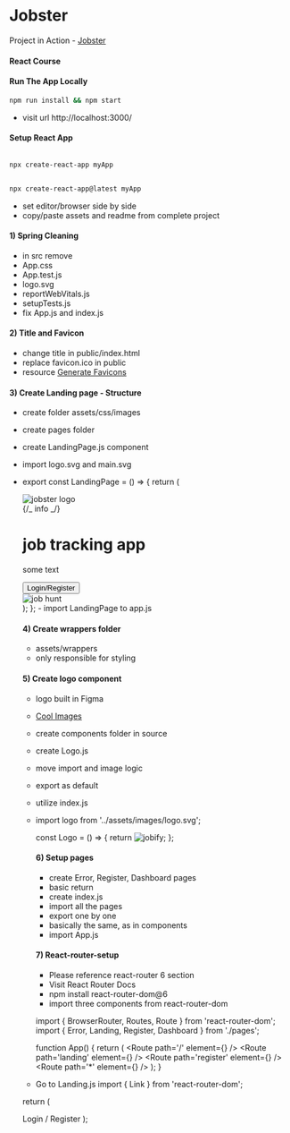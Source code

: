 # Jobster

Project in Action - [Jobster](https://)

#### React Course

#### Run The App Locally

```sh
npm run install && npm start
```

- visit url http://localhost:3000/

#### Setup React App

```sh

npx create-react-app myApp

```

```sh

npx create-react-app@latest myApp

```

- set editor/browser side by side
- copy/paste assets and readme from complete project

#### 1) Spring Cleaning

- in src remove
- App.css
- App.test.js
- logo.svg
- reportWebVitals.js
- setupTests.js
- fix App.js and index.js

#### 2) Title and Favicon

- change title in public/index.html
- replace favicon.ico in public
- resource [Generate Favicons](https://favicon.io/)

#### 3) Create Landing page - Structure

- create folder assets/css/images
- create pages folder
- create LandingPage.js component
- import logo.svg and main.svg
- export const LandingPage = () => {
  return (
  <main>
  <nav>
  <img src={logo} alt='jobster logo' className='logo' />
  </nav>
  <div className='container page'>
  {/_ info _/}
  <div className='info'>
  <h1>
  job <span>tracking</span> app
  </h1>
  <p>some text</p>
  <button className='btn btn-hero'>Login/Register</button>
  </div>
  <img src={main} alt='job hunt' className='img main-img' />
  </div>
  </main>
  );
  }; 
  - import LandingPage to app.js

  #### 4) Create wrappers folder

  - assets/wrappers
  - only responsible for styling

  #### 5) Create logo component

  - logo built in Figma
  - [Cool Images](https://undraw.co/)

  - create components folder in source
  - create Logo.js
  - move import and image logic
  - export as default
  - utilize index.js
  - import logo from '../assets/images/logo.svg';

    const Logo = () => {
    return <img src={logo} alt='jobify' className='logo' />;
    };

    #### 6) Setup pages

    - create Error, Register, Dashboard pages
    - basic return
    - create index.js
    - import all the pages
    - export one by one
    - basically the same, as in components
    - import App.js

    #### 7) React-router-setup

    - Please reference react-router 6 section
    - Visit React Router Docs
    - npm install react-router-dom@6
    - import three components from react-router-dom

    import { BrowserRouter, Routes, Route } from 'react-router-dom';
    import { Error, Landing, Register, Dashboard } from './pages';

    function App() {
    return (
    <BrowserRouter>
    <Routes>
    <Route path='/' element={<Dashboard />} />
    <Route path='landing' element={<Landing />} />
    <Route path='register' element={<Register />} />
    <Route path='\*' element={<Error />} />
    </Routes>
    </BrowserRouter>
    );
    }

  - Go to Landing.js
    import { Link } from 'react-router-dom';

  return (
    <Link to='/register' className='btn btn-hero'>
      Login / Register
    </Link>
  );
